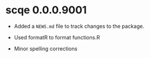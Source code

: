 # scqe 0.0.0.9001

* Added a `NEWS.md` file to track changes to the package.

* Used formatR to format functions.R

* Minor spelling corrections
